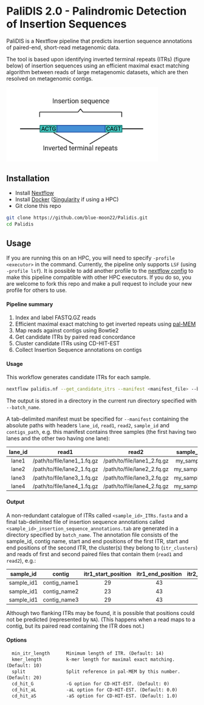# **PaliDIS 2.0** - **Pali**ndromic **D**etection of **I**nsertion **S**equences

PaliDIS is a Nextflow pipeline that predicts insertion sequence annotations of paired-end, short-read metagenomic data.

The tool is based upon identifying inverted terminal repeats (ITRs) (figure below) of insertion sequences using an efficient maximal exact matching algorithm between reads of large metagenomic datasets, which are then resolved on metagenomic contigs.

<img src="img/insertion_sequence.png" alt="insertion sequence" width="400"/>

## Installation
- Install [Nextflow](https://www.nextflow.io/)
- Install [Docker](https://www.docker.com/) ([Singularity](https://sylabs.io/singularity/) if using a HPC)
- Git clone this repo
```bash
git clone https://github.com/blue-moon22/Palidis.git
cd Palidis
```

## Usage

If you are running this on an HPC, you will need to specify `-profile <executor>` in the command. Currently, the pipeline only supports `LSF` (using `-profile lsf`). It is possible to add another profile to the [nextflow config](https://www.nextflow.io/docs/latest/config.html) to make this pipeline compatible with other HPC executors. If you do so, you are welcome to fork this repo and make a pull request to include your new profile for others to use.

#### Pipeline summary
1. Index and label FASTQ.GZ reads
2. Efficient maximal exact matching to get inverted repeats using [pal-MEM](https://github.com/blue-moon22/pal-MEM)
3. Map reads against contigs using Bowtie2
4. Get candidate ITRs by paired read concordance
5. Cluster candidate ITRs using CD-HIT-EST
6. Collect Insertion Sequence annotations on contigs

#### Usage
This workflow generates candidate ITRs for each sample.
```bash
nextflow palidis.nf --get_candidate_itrs --manifest <manifest_file> --batch_name <batch_name> -resume
```
The output is stored in a directory in the current run directory specified with `--batch_name`.

A tab-delimited manifest must be specified for `--manifest` containing the absolute paths with headers `lane_id`, `read1`, `read2`, `sample_id` and `contigs_path`, e.g. this manifest contains three samples (the first having two lanes and the other two having one lane):

lane_id | read1 | read2 | sample_id | contigs_path
:---: | :---: | :---: | :---: | :---:
lane1 | /path/to/file/lane1_1.fq.gz | /path/to/file/lane1_2.fq.gz | my_sample | /path/to/file/contigs.fasta
lane2 | /path/to/file/lane2_1.fq.gz | /path/to/file/lane2_2.fq.gz | my_sample1 | /path/to/file/my_sample1_contigs.fasta
lane3 | /path/to/file/lane3_1.fq.gz | /path/to/file/lane3_2.fq.gz | my_sample2 | /path/to/file/my_sample2_contigs.fasta
lane4 | /path/to/file/lane4_1.fq.gz | /path/to/file/lane4_2.fq.gz | my_sample3 | /path/to/file/my_sample3_contigs.fasta

#### Output
A non-redundant catalogue of ITRs called `<sample_id>_ITRs.fasta` and a final tab-delimited file of insertion sequence annotations called `<sample_id>_insertion_sequence_annotations.tab` are generated in a directory specified by `batch_name`. The annotation file consists of the sample_id, contig name, start and end positions of the first ITR, start and end positions of the second ITR, the cluster(s) they belong to (`itr_clusters`) and reads of first and second paired files that contain them (`read1` and `read2`), e.g.:

sample_id | contig | itr1_start_position | itr1_end_position | itr2_start_position | itr2_end_position | itr_clusters | read1 | read2
:---: | :---: | :---: | :---: | :---: | :---: | :---: | :---: | :---:
sample_id1 | contig_name1 | 29 | 43 | NA | NA | 1217817 | seq1 | seq2;seq3
sample_id1 | contig_name2 | 23 | 43 | 2769 | 2822 | 1217817;656079 | seq4;seq5;seq6 | seq7
sample_id1 | contig_name3 | 29 | 43 | NA | NA | 1217817 | seq8 | seq9

Although two flanking ITRs may be found, it is possible that positions could not be predicted (represented by `NA`). (This happens when a read maps to a contig, but its paired read containing the ITR does not.)

#### Options
```
  min_itr_length      Minimum length of ITR. (Default: 14)
  kmer_length         k-mer length for maximal exact matching. (Default: 10)
  split               Split reference in pal-MEM by this number. (Default: 20)
  cd_hit_G            -G option for CD-HIT-EST. (Default: 0)
  cd_hit_aL           -aL option for CD-HIT-EST. (Default: 0.0)
  cd_hit_aS           -aS option for CD-HIT-EST. (Default: 1.0)
```
